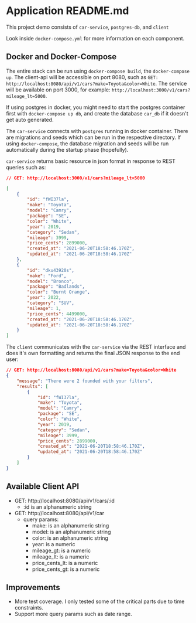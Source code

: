 # Application README.md

This project demo consists of `car-service`, `postgres-db`, and `client`

Look inside `docker-compose.yml` for more information on each component.

## Docker and Docker-Compose

The entire stack can be run using `docker-compose build`, the `docker-compose up`. The client-api will be accessible on port 8080, such as `GET: http://localhost:8080/api/v1/cars?make=Toyota&color=White`. The service will be available on port 3000, for example: `http://localhost:3000/v1/cars?mileage_lt=5000`.

If using postgres in docker, you might need to start the postgres container first with `docker-compose up db`, and create the database `car_db` if it doesn't get auto generated.

The `car-service` connects with `postgres` running in docker container. There are migrations and seeds which can be run in the respective directory. If using `docker-compose`, the database migration and seeds will be run automatically during the startup phase (hopefully).

`car-service` returns basic resource in json format in response to REST queries such as:

```json
// GET: http://localhost:3000/v1/cars?mileage_lt=5000

[
    {
        "id": "fWI37la",
        "make": "Toyota",
        "model": "Camry",
        "package": "SE",
        "color": "White",
        "year": 2019,
        "category": "Sedan",
        "mileage": 3999,
        "price_cents": 2899000,
        "created_at": "2021-06-20T18:58:46.170Z",
        "updated_at": "2021-06-20T18:58:46.170Z"
    },
    {
        "id": "dku43920s",
        "make": "Ford",
        "model": "Bronco",
        "package": "Badlands",
        "color": "Burnt Orange",
        "year": 2022,
        "category": "SUV",
        "mileage": 1,
        "price_cents": 4499000,
        "created_at": "2021-06-20T18:58:46.170Z",
        "updated_at": "2021-06-20T18:58:46.170Z"
    }
]
```

The `client` communicates with the `car-service` via the REST interface and does it's own formatting and returns the final JSON response to the end user:

```json
// GET: http://localhost:8080/api/v1/cars?make=Toyota&color=White
{
    "message": "There were 2 founded with your filters",
    "results": [
        {
            "id": "fWI37la",
            "make": "Toyota",
            "model": "Camry",
            "package": "SE",
            "color": "White",
            "year": 2019,
            "category": "Sedan",
            "mileage": 3999,
            "price_cents": 2899000,
            "created_at": "2021-06-20T18:58:46.170Z",
            "updated_at": "2021-06-20T18:58:46.170Z"
        }
    ]
}
```

## Available Client API

- GET: http://localhost:8080/api/v1/cars/:id
    - :id is an alphanumeric string
- GET: http://localhost:8080/api/v1/car
    - query params:
        - make: is an alphanumeric string
        - model: is an alphanumeric string
        - color: is an alphanumeric string
        - year: is a numeric
        - mileage_gt: is a numeric
        - mileage_lt: is a numeric
        - price_cents_lt: is a numeric
        - price_cents_gt: is a numeric

## Improvements

- More test coverage. I only tested some of the critical parts due to time constraints.
- Support more query params such as date range.
